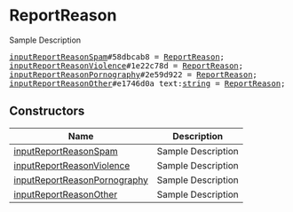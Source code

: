 # ReportReason

Sample Description

<pre>
<a href="../constructor/inputReportReasonSpam.md">inputReportReasonSpam</a>#58dbcab8 = <a href="../type/ReportReason.md">ReportReason</a>;
<a href="../constructor/inputReportReasonViolence.md">inputReportReasonViolence</a>#1e22c78d = <a href="../type/ReportReason.md">ReportReason</a>;
<a href="../constructor/inputReportReasonPornography.md">inputReportReasonPornography</a>#2e59d922 = <a href="../type/ReportReason.md">ReportReason</a>;
<a href="../constructor/inputReportReasonOther.md">inputReportReasonOther</a>#e1746d0a text:<a href="../type/string.md">string</a> = <a href="../type/ReportReason.md">ReportReason</a>;
</pre>

## Constructors

| Name | Description |
|------|-------------|
| [inputReportReasonSpam](../constructor/inputReportReasonSpam.md) | Sample Description |
| [inputReportReasonViolence](../constructor/inputReportReasonViolence.md) | Sample Description |
| [inputReportReasonPornography](../constructor/inputReportReasonPornography.md) | Sample Description |
| [inputReportReasonOther](../constructor/inputReportReasonOther.md) | Sample Description |

